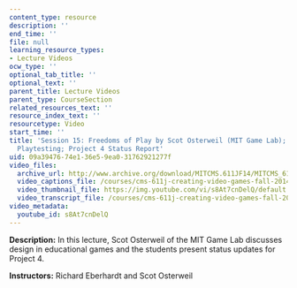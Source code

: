 ```yaml
---
content_type: resource
description: ''
end_time: ''
file: null
learning_resource_types:
- Lecture Videos
ocw_type: ''
optional_tab_title: ''
optional_text: ''
parent_title: Lecture Videos
parent_type: CourseSection
related_resources_text: ''
resource_index_text: ''
resourcetype: Video
start_time: ''
title: 'Session 15: Freedoms of Play by Scot Osterweil (MIT Game Lab);  Project 4
  Playtesting; Project 4 Status Report'
uid: 09a39476-74e1-36e5-9ea0-31762921277f
video_files:
  archive_url: http://www.archive.org/download/MITCMS.611JF14/MITCMS_611JF14_lec15_300k.mp4
  video_captions_file: /courses/cms-611j-creating-video-games-fall-2014/89a48d085a3256a484b2b9ef0407a8eb_s8At7cnDelQ.vtt
  video_thumbnail_file: https://img.youtube.com/vi/s8At7cnDelQ/default.jpg
  video_transcript_file: /courses/cms-611j-creating-video-games-fall-2014/468f9b56277bbf5b06b60eb28036cb77_s8At7cnDelQ.pdf
video_metadata:
  youtube_id: s8At7cnDelQ
---
```


**Description:** In this lecture, Scot Osterweil of the MIT Game Lab discusses design in educational games and the students present status updates for Project 4.

**Instructors:** Richard Eberhardt and Scot Osterweil

